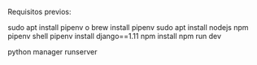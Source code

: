 Requisitos previos:

sudo apt install pipenv o brew install pipenv
sudo apt install nodejs npm 
pipenv shell
pipenv install django==1.11
npm install 
npm run dev  

python manager runserver
